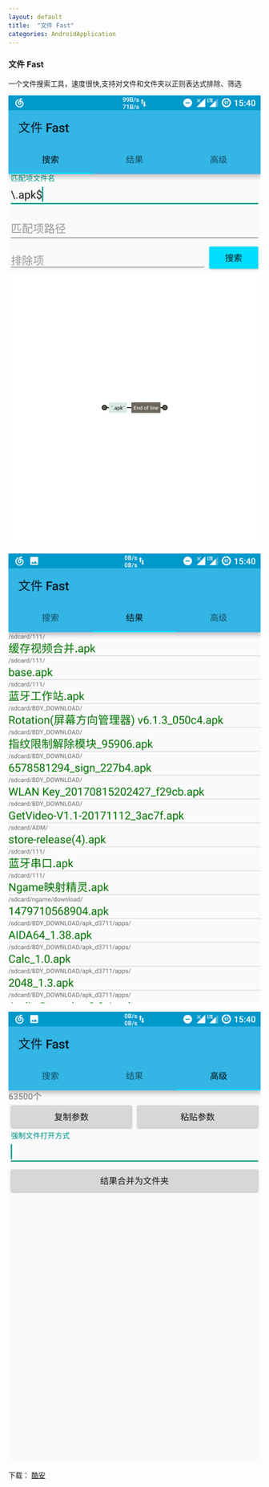 ```yaml
---
layout: default
title:  "文件 Fast"
categories: AndroidApplication
---
```

### 文件 Fast

一个文件搜索工具，速度很快,支持对文件和文件夹以正则表达式排除、筛选

![](/img/wjFast-1.png)

![](/img/wjFast-2.png)

![](/img/wjFast-3.png)




下载：
[酷安](https://www.coolapk.com/apk/163765) 
